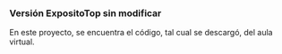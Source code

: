 ### Versión ExpositoTop sin modificar

En este proyecto, se encuentra el código, tal cual se descargó, del aula virtual. 
